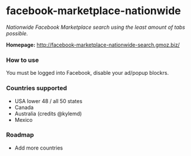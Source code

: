 # facebook-marketplace-nationwide
_Nationwide Facebook Marketplace search using the least amount of tabs possible._

**Homepage:** http://facebook-marketplace-nationwide-search.gmoz.biz/

### How to use

You must be logged into Facebook, disable your ad/popup blockrs.

### Countries supported

* USA lower 48 / all 50 states
* Canada
* Australia (credits @kylemd)
* Mexico

### Roadmap
* Add more countries

